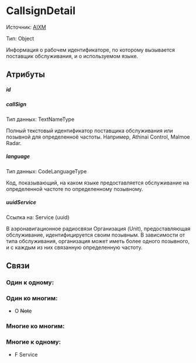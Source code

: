 CallsignDetail
===============
Источник: [AIXM](https://extranet.eurocontrol.int/http://webprisme.cfmu.eurocontrol.int/aixmwiki_public/bin/view/AIXM/Class_CallsignDetail)

Тип: Object

Информация о рабочем идентификаторе, по которому вызывается поставщик обслуживания, и о используемом языке.

## Атрибуты

##### id

##### callSign
Тип данных: TextNameType

Полный текстовый идентификатор поставщика обслуживания или позывной для определенноё частоты. Например, Athinai Control, Malmoe Radar.

##### language
Тип данных: CodeLanguageType

Код, показывающий, на каком языке предоставляется обслуживание на определенной частоте по определенному позывному.

##### uuidService
Ссылка на: Service (uuid)

В аэронавигационное радиосвязи Организация (Unit), предоставляющая обслуживание, идентифицируется своим позывным. В зависимости от типа обслуживания, организация может иметь более одного позывного, и с каждым из них связанную определенную частоту.

## Связи

### Один к одному:

### Один ко многим:

- O ~~Note~~

### Многие ко многим:

### Многие к одному:

- F Service

